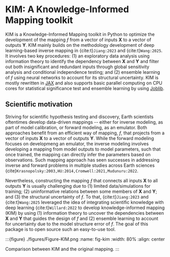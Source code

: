 # KIM: A Knowledge-Informed Mapping toolkit

KIM is a Knowledge-Informed Mapping toolkit in Python to optimize the development of the mapping $ƒ$ from a vector of inputs $\mathbf{X}$ to a vector of outputs $\mathbf{Y}$. KIM mainly builds on the methodology development of deep learning-based inverse mapping in {cite:t}`Jiang:2023` and {cite:t}`Wang:2025`. It involves two key procedures: (1) an exploratory data analysis using information theory to identify the dependency between $\mathbf{X}$ and $\mathbf{Y}$ and filter out both insignificant and redundant inputs through global sensitivity analysis and conditional independence testing; and (2) ensemble learning of $ƒ$ using neural networks to account for its structural uncertainty. KIM is mostly rewritten in [JAX](https://github.com/jax-ml/jax) and also supports basic parallel computing on CPU cores for statistical significance test and ensemble learning by using [Joblib](https://joblib.readthedocs.io/en/stable/).

## Scientific motivation
Striving for scientific hypothesis testing and discovery, Earth scientists oftentimes develop data-driven mappings -- either for inverse modeling, as part of model calibration, or forward modeling, as an emulator. Both approaches benefit from an efficient way of mapping, $ƒ$, that projects from a vector of inputs $\mathbf{X}$ to a vector of outputs $\mathbf{Y}$. While the forward modeling focuses on developmeng an emulator, the inverse modeling involves developing a mapping from model outputs to model parameters, such that once trained, the mapping can directly infer the parameters based on observations. Such mapping approach has seen successes in addressing inverse and forward problems in multiple studies across Earth sciences {cite}`Krasnopolsky:2003,HU:2014,Cromwell:2021,Mudunuru:2022`.

Nevertheless, constructing the mapping $ƒ$ that connects all inputs $\mathbf{X}$ to all outputs $\mathbf{Y}$ is usually challenging due to (1) limited data/simulations for training; (2) uninformative relations between some members of $\mathbf{X}$ and $\mathbf{Y}$; and (3) the structural uncertainty of $ƒ$. To that, {cite:t}`Jiang:2023` and {cite:t}`Wang:2025` leveraged the idea of integrating scientific knowledge with deep learning {cite:t}`Willard:2022` to develop knowledge-informed mapping (KIM) by using (1) information theory to uncover the dependencies between $\mathbf{X}$ and $\mathbf{Y}$ that guides the design of $f$ and (2) ensemble learning to account for uncertainty due to the model structure error of $f$. The goal of this package is to open source such an easy-to-use tool.

<!-- ![Comparison between KIM and the original mapping.\label{fig:kim}](../docs/figures/Figure-KIM.png){ width=80% } -->
<!-- <figure>
  <img src="./figures/Figure-KIM.png" alt="">
  <figcaption><strong>Figure 1.</strong> Comparison between KIM and the original mapping.</figcaption>
</figure> -->
:::{figure} ./figures/Figure-KIM.png
:name: fig-kim
:width: 80%
:align: center

Comparison between KIM and the original mapping.
:::

```{tableofcontents}
```
